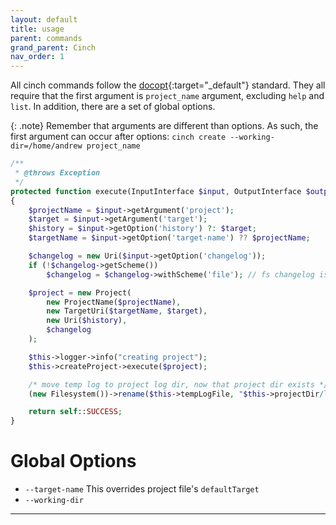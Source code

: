 ```yaml
---
layout: default
title: usage
parent: commands
grand_parent: Cinch
nav_order: 1
---
```

All cinch commands follow the [docopt](http://docopt.org/){:target="_default"} standard. They all require
that the first argument is `project_name` argument, excluding `help` and `list`. In addition, there are a set of
global options.

{: .note}
Remember that arguments are different than options. As such, the first argument can occur after
options: `cinch create --working-dir=/home/andrew project_name`

```php
/**
 * @throws Exception
 */
protected function execute(InputInterface $input, OutputInterface $output): int
{
    $projectName = $input->getArgument('project');
    $target = $input->getArgument('target');
    $history = $input->getOption('history') ?: $target;
    $targetName = $input->getOption('target-name') ?? $projectName;

    $changelog = new Uri($input->getOption('changelog'));
    if (!$changelog->getScheme())
        $changelog = $changelog->withScheme('file'); // fs changelog is just a path

    $project = new Project(
        new ProjectName($projectName),
        new TargetUri($targetName, $target),
        new Uri($history),
        $changelog
    );

    $this->logger->info("creating project");
    $this->createProject->execute($project);

    /* move temp log to project log dir, now that project dir exists */
    (new Filesystem())->rename($this->tempLogFile, "$this->projectDir/log/" . basename($this->tempLogFile));

    return self::SUCCESS;
}
```

# Global Options

* `--target-name` This overrides project file's `defaultTarget`
* `--working-dir`

----

[Symfony Console]: https://symfony.com/doc/current/components/console.html